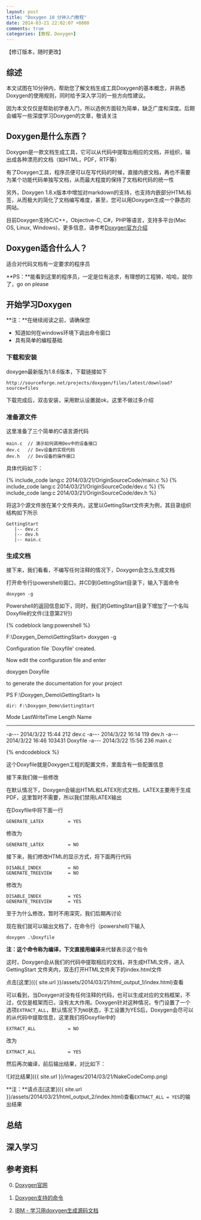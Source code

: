 ```yaml
---
layout: post
title: "Doxygen 10 分钟入门教程"
date: 2014-03-21 22:02:07 +0800
comments: true
categories: [教程，Doxygen]
---
```


【修订版本，随时更改】


## 综述

本文试图在10分钟内，帮助您了解文档生成工具Doxygen的基本概念，并熟悉Doxygen的使用规则，同时给予深入学习的一些方向性建议。

因为本文仅仅是帮助初学者入门，所以选例方面较为简单，缺乏广度和深度。后期会编写一些深度学习Doxygen的文章，敬请关注


## Doxygen是什么东西？

Doxygen是一款文档生成工具，它可以从代码中提取出相应的文档，并组织，输出成各种漂亮的文档（如HTML，PDF，RTF等）

有了Doxygen工具，程序员便可以在写代码的时候，直接内嵌文档，再也不需要为某个功能代码单独写文档，从而最大程度的保持了文档和代码的统一性

另外，Doxygen 1.8.x版本中增加对markdown的支持，也支持内嵌部分HTML标签，从而极大的简化了文档编写难度，甚至，您可以用Doxygen生成一个静态的网站。

目前Doxygen支持C/C++，Objective-C, C#，PHP等语言，支持多平台(Mac OS, Linux, Windows)，更多信息，请参考[Doxygen官方介绍](http://www.stack.nl/~dimitri/doxygen/index.html)


## Doxygen适合什么人？

适合对代码文档有一定要求的程序员

**PS：**能看到这里的程序员，一定是位有追求，有理想的工程狮，哈哈，就你了，go on please


## 开始学习Doxygen

**注：**在继续阅读之前，请确保您

*	知道如何在windows环境下调出命令窗口
*	具有简单的编程基础

### 下载和安装

doxygen最新版为1.8.6版本，下载链接如下

	http://sourceforge.net/projects/doxygen/files/latest/download?source=files

下载完成后，双击安装，采用默认设置就ok，这里不做过多介绍

### 准备源文件

这里准备了三个简单的C语言源代码

	main.c  // 演示如何调用Dev中的设备接口
	dev.c   // Dev设备的实现代码
	dev.h   // Dev设备的操作接口

具体代码如下：  

{% include_code lang:c 2014/03/21/OriginSourceCode/main.c %}
{% include_code lang:c 2014/03/21/OriginSourceCode/dev.c %}
{% include_code lang:c 2014/03/21/OriginSourceCode/dev.h %}


将这3个源文件放在某个文件夹内，这里以GettingStart文件夹为例，其目录组织结构如下所示

	GettingStart
	   |-- dev.c
	   |-- dev.h
	   |-- main.c

### 生成文档
接下来，我们看看，不编写任何注释的情况下，Doxygen会怎么生成文档

打开命令行(powershell)窗口，并CD到GettingStart目录下，输入下面命令

	doxygen -g  

Powershell的返回信息如下，同时，我们的GettingStart目录下增加了一个名叫Doxyfile的文件(注意第21行)


{% codeblock lang:powershell %}

F:\Doxygen_Demo\GettingStart> doxygen -g

Configuration file `Doxyfile' created.

Now edit the configuration file and enter

  doxygen Doxyfile

to generate the documentation for your project

PS F:\Doxygen_Demo\GettingStart> ls


    dir: F:\Doxygen_Demo\GettingStart

Mode                LastWriteTime     Length Name
----                -------------     ------ ----
-a---         2014/3/22     15:44        212 dev.c
-a---         2014/3/22     16:14        119 dev.h
-a---         2014/3/22     16:46     103431 Doxyfile
-a---         2014/3/22     15:56        236 main.c

{% endcodeblock %}


这个Doxyfile就是Doxygen工程的配置文件，里面含有一些配置信息

接下来我们做一些修改

在默认情况下，Doxygen会输出HTML和LATEX形式文档，LATEX主要用于生成PDF，这里暂时不需要，所以我们禁用LATEX输出

在Doxyfile中将下面一行

	GENERATE_LATEX         = YES

修改为

	GENERATE_LATEX         = NO

接下来，我们修改HTML的显示方式，将下面两行代码

	DISABLE_INDEX          = NO  
	GENERATE_TREEVIEW      = NO  

修改为

	DISABLE_INDEX          = YES  
	GENERATE_TREEVIEW      = YES  

至于为什么修改，暂时不用深究，我们后期再讨论

现在我们就可以输出文档了，在命令行（powershell)下输入

	doxygen .\Doxyfile

**注：**这个命令称为编译，下文直接用**编译**来代替表示这个指令

这时，Doxygen会从我们的代码中提取相应的文档，并生成HTML文件，进入GettingStart
文件夹内，双击打开HTML文件夹下的index.html文件

点击[这里]({{ site.url }}/assets/2014/03/21/html_output_1/index.html)查看

可以看到，当Doxygen对没有任何注释的代码，也可以生成对应的文档框架，不过，仅仅是框架而已，没有太大作用。Doxygen针对这种情况，专门设置了一个选项`EXTRACT_ALL`，默认情况下为`NO`状态，手工设置为YES后，Doxygen会尽可以的从代码中提取信息，这里我们将Doxyfile中的

	EXTRACT_ALL            = NO

改为

	EXTRACT_ALL            = YES

然后再次编译，前后输出结果，对比如下：

![对比结果]({{ site.url }}/images/2014/03/21/NakeCodeComp.png)

**注：**请点击[这里]({{ site.url }}/assets/2014/03/21/html_output_2/index.html)查看`EXTRACT_ALL = YES`的输出结果


## 总结

## 深入学习

## 参考资料

0.	[Doxygen官网](http://www.stack.nl/~dimitri/doxygen/index.html)

0.  [Doxygen支持的命令](http://www.stack.nl/~dimitri/doxygen/manual/commands.html)

0.	[IBM - 学习用doxygen生成源码文档](http://www.ibm.com/developerworks/cn/aix/library/au-learningdoxygen/)
